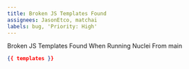 ```yaml
---
title: Broken JS Templates Found
assignees: JasonEtco, matchai
labels: bug, 'Priority: High'
---
```

Broken JS Templates Found When Running Nuclei From main

```json
{{ templates }}
```